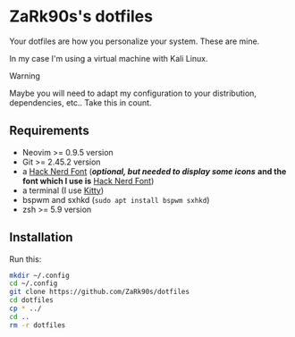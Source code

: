 # ZaRk90s's dotfiles
Your dotfiles are how you personalize your system. These are mine.

In my case I'm using a virtual machine with Kali Linux.

> [!WARNING]
> Maybe you will need to adapt my configuration to your distribution, dependencies, etc.. Take this in count.

## Requirements
- Neovim >= 0.9.5 version
- Git >= 2.45.2 version
- a [Hack Nerd Font](https://www.nerdfonts.com/font-downloads) (___optional, but needed to display some icons___ __and the font which I use is__ [Hack Nerd Font](https://github.com/ryanoasis/nerd-fonts/releases/download/v3.2.1/Hack.zip))
- a terminal (I use [Kitty](https://sw.kovidgoyal.net/kitty/))
- bspwm and sxhkd (`sudo apt install bspwm sxhkd`)
- zsh >= 5.9 version


## Installation
Run this:

```bash
mkdir ~/.config 
cd ~/.config
git clone https://github.com/ZaRk90s/dotfiles
cd dotfiles
cp * ../
cd ..
rm -r dotfiles
```


